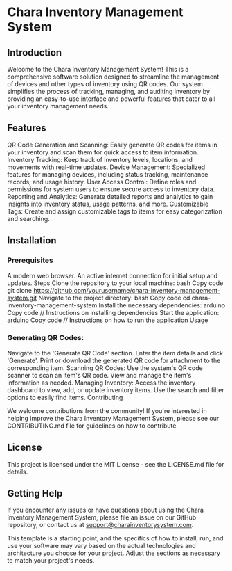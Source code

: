 # Chara Inventory Management System

## Introduction

Welcome to the Chara Inventory Management System! This is a comprehensive software solution designed to streamline the management of devices and other types of inventory using QR codes. Our system simplifies the process of tracking, managing, and auditing inventory by providing an easy-to-use interface and powerful features that cater to all your inventory management needs.

## Features

QR Code Generation and Scanning: Easily generate QR codes for items in your inventory and scan them for quick access to item information.
Inventory Tracking: Keep track of inventory levels, locations, and movements with real-time updates.
Device Management: Specialized features for managing devices, including status tracking, maintenance records, and usage history.
User Access Control: Define roles and permissions for system users to ensure secure access to inventory data.
Reporting and Analytics: Generate detailed reports and analytics to gain insights into inventory status, usage patterns, and more.
Customizable Tags: Create and assign customizable tags to items for easy categorization and searching.

## Installation

### Prerequisites
A modern web browser.
An active internet connection for initial setup and updates.
Steps
Clone the repository to your local machine:
bash
Copy code
git clone https://github.com/yourusername/chara-inventory-management-system.git
Navigate to the project directory:
bash
Copy code
cd chara-inventory-management-system
Install the necessary dependencies:
arduino
Copy code
// Instructions on installing dependencies
Start the application:
arduino
Copy code
// Instructions on how to run the application
Usage

### Generating QR Codes:
Navigate to the 'Generate QR Code' section.
Enter the item details and click 'Generate'.
Print or download the generated QR code for attachment to the corresponding item.
Scanning QR Codes:
Use the system's QR code scanner to scan an item's QR code.
View and manage the item's information as needed.
Managing Inventory:
Access the inventory dashboard to view, add, or update inventory items.
Use the search and filter options to easily find items.
Contributing

We welcome contributions from the community! If you're interested in helping improve the Chara Inventory Management System, please see our CONTRIBUTING.md file for guidelines on how to contribute.

## License

This project is licensed under the MIT License - see the LICENSE.md file for details.

## Getting Help

If you encounter any issues or have questions about using the Chara Inventory Management System, please file an issue on our GitHub repository, or contact us at support@charainventorysystem.com.

This template is a starting point, and the specifics of how to install, run, and use your software may vary based on the actual technologies and architecture you choose for your project. Adjust the sections as necessary to match your project's needs.